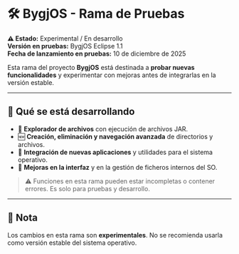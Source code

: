 # 🛠 BygjOS - Rama de Pruebas

**⚠️ Estado:** Experimental / En desarrollo  
**Versión en pruebas:** BygjOS Eclipse 1.1  
**Fecha de lanzamiento en pruebas:** 10 de diciembre de 2025

Esta rama del proyecto **BygjOS** está destinada a **probar nuevas funcionalidades** y experimentar con mejoras antes de integrarlas en la versión estable.

---

## 🚀 Qué se está desarrollando

- 📂 **Explorador de archivos** con ejecución de archivos JAR.  
- 🆕 **Creación, eliminación y navegación avanzada** de directorios y archivos.  
- 🧩 **Integración de nuevas aplicaciones** y utilidades para el sistema operativo.  
- 🎨 **Mejoras en la interfaz** y en la gestión de ficheros internos del SO.  

> ⚠️ Funciones en esta rama pueden estar incompletas o contener errores. Es solo para pruebas y desarrollo.

---

## 📝 Nota

Los cambios en esta rama son **experimentales**. No se recomienda usarla como versión estable del sistema operativo.  



